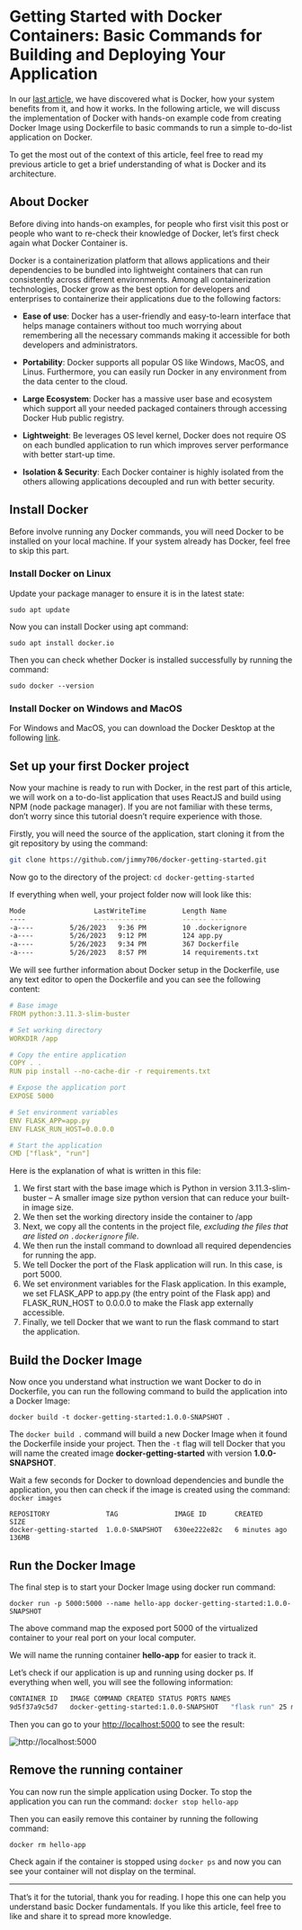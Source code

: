 # Getting Started with Docker Containers: Basic Commands for Building and Deploying Your Application

In our [last article](https://dev.to/junedang/an-evolution-story-of-software-deployment-from-dedicated-server-to-containerization-4ol6), we have discovered what is Docker, how your system benefits from it, and how it works. In the following article, we will discuss the implementation of Docker with hands-on example code from creating Docker Image using Dockerfile to basic commands to run a simple to-do-list application on Docker.

To get the most out of the context of this article, feel free to read my previous article to get a brief understanding of what is Docker and its architecture.

## About Docker
Before diving into hands-on examples, for people who first visit this post or people who want to re-check their knowledge of Docker, let’s first check again what Docker Container is.

Docker is a containerization platform that allows applications and their dependencies to be bundled into lightweight containers that can run consistently across different environments. Among all containerization technologies, Docker grow as the best option for developers and enterprises to containerize their applications due to the following factors:

- **Ease of use**: Docker has a user-friendly and easy-to-learn interface that helps manage containers without too much worrying about remembering all the necessary commands making it accessible for both developers and administrators.

- **Portability**: Docker supports all popular OS like Windows, MacOS, and Linus. Furthermore, you can easily run Docker in any environment from the data center to the cloud.

- **Large Ecosystem**: Docker has a massive user base and ecosystem which support all your needed packaged containers through accessing Docker Hub public registry.

- **Lightweight**: Be leverages OS level kernel, Docker does not require OS on each bundled application to run which improves server performance with better start-up time.

- **Isolation & Security**: Each Docker container is highly isolated from the others allowing applications decoupled and run with better security.

## Install Docker
Before involve running any Docker commands, you will need Docker to be installed on your local machine. If your system already has Docker, feel free to skip this part.

### Install Docker on Linux
Update your package manager to ensure it is in the latest state:
```
sudo apt update
```

Now you can install Docker using apt command:

```
sudo apt install docker.io
```
Then you can check whether Docker is installed successfully by running the command:
```
sudo docker --version
```

### Install Docker on Windows and MacOS
For Windows and MacOS, you can download the Docker Desktop at the following [link](https://docs.docker.com/get-docker/).

## Set up your first Docker project
Now your machine is ready to run with Docker, in the rest part of this article, we will work on a to-do-list application that uses ReactJS and build using NPM (node package manager). If you are not familiar with these terms, don’t worry since this tutorial doesn’t require experience with those.

Firstly, you will need the source of the application, start cloning it from the git repository by using the command:
```bash
git clone https://github.com/jimmy706/docker-getting-started.git
```

Now go to the directory of the project: `cd docker-getting-started`

If everything when well, your project folder now will look like this:
```bash
Mode                 LastWriteTime         Length Name
----                 -------------         ------ ----
-a----         5/26/2023   9:36 PM         10 .dockerignore
-a----         5/26/2023   9:12 PM         124 app.py
-a----         5/26/2023   9:34 PM         367 Dockerfile
-a----         5/26/2023   8:57 PM         14 requirements.txt
```
We will see further information about Docker setup in the Dockerfile, use any text editor to open the Dockerfile and you can see the following content:

```yaml
# Base image
FROM python:3.11.3-slim-buster

# Set working directory
WORKDIR /app

# Copy the entire application
COPY . .
RUN pip install --no-cache-dir -r requirements.txt

# Expose the application port
EXPOSE 5000

# Set environment variables
ENV FLASK_APP=app.py
ENV FLASK_RUN_HOST=0.0.0.0

# Start the application
CMD ["flask", "run"]
```
Here is the explanation of what is written in this file:

1. We first start with the base image which is Python in version 3.11.3-slim-buster – A smaller image size python version that can reduce your built-in image size.
2. We then set the working directory inside the container to /app
3. Next, we copy all the contents in the project file, _excluding the files that are listed on `.dockerignore` file_.
4. We then run the install command to download all required dependencies for running the app.
5. We tell Docker the port of the Flask application will run. In this case, is port 5000.
6. We set environment variables for the Flask application. In this example, we set FLASK_APP to app.py (the entry point of the Flask app) and FLASK_RUN_HOST to 0.0.0.0 to make the Flask app externally accessible.
7. Finally, we tell Docker that we want to run the flask command to start the application.

## Build the Docker Image
Now once you understand what instruction we want Docker to do in Dockerfile, you can run the following command to build the application into a Docker Image:
```
docker build -t docker-getting-started:1.0.0-SNAPSHOT .
```

The `docker build .` command will build a new Docker Image when it found the Dockerfile inside your project. Then the `-t` flag will tell Docker that you will name the created image **docker-getting-started** with version **1.0.0-SNAPSHOT**.

Wait a few seconds for Docker to download dependencies and bundle the application, you then can check if the image is created using the command: `docker images`


```
REPOSITORY              TAG              IMAGE ID       CREATED         SIZE
docker-getting-started  1.0.0-SNAPSHOT   630ee222e82c   6 minutes ago   136MB
```

## Run the Docker Image
The final step is to start your Docker Image using docker run command:
```
docker run -p 5000:5000 --name hello-app docker-getting-started:1.0.0-SNAPSHOT
```

The above command map the exposed port 5000 of the virtualized container to your real port on your local computer.

We will name the running container **hello-app** for easier to track it.

Let’s check if our application is up and running using docker ps. If everything when well, you will see the following information:

```bash
CONTAINER ID   IMAGE COMMAND CREATED STATUS PORTS NAMES
9d5f37a9c5d7   docker-getting-started:1.0.0-SNAPSHOT   "flask run" 25 minutes ago   Up 2 seconds   0.0.0.0:5000->5000/tcp   hello-app
```

Then you can go to your [http://localhost:5000](http://localhost:5000) to see the result:


![http://localhost:5000](https://dev-to-uploads.s3.amazonaws.com/uploads/articles/hwy2ttlcx6fcdhl23g6k.png)


## Remove the running container
You can now run the simple application using Docker. To stop the application you can run the command: `docker stop hello-app`

Then you can easily remove this container by running the following command:
```
docker rm hello-app
```

Check again if the container is stopped using `docker ps` and now you can see your container will not display on the terminal.

---
That’s it for the tutorial, thank you for reading. I hope this one can help you understand basic Docker fundamentals. If you like this article, feel free to like and share it to spread more knowledge.
